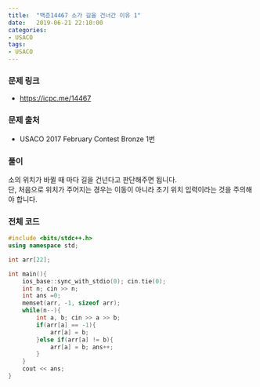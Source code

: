```yaml
---
title:  "백준14467 소가 길을 건너간 이유 1"
date:   2019-06-21 22:10:00
categories:
- USACO
tags:
- USACO
---
```


### 문제 링크
* https://icpc.me/14467

### 문제 출처
* USACO 2017 February Contest Bronze 1번

### 풀이
소의 위치가 바뀔 때 마다 길을 건넌다고 판단해주면 됩니다.<Br>
단, 처음으로 위치가 주어지는 경우는 이동이 아니라 초기 위치 입력이라는 것을 주의해야 합니다.

### 전체 코드
```cpp
#include <bits/stdc++.h>
using namespace std;

int arr[22];

int main(){
	ios_base::sync_with_stdio(0); cin.tie(0);
	int n; cin >> n;
	int ans =0;
	memset(arr, -1, sizeof arr);
	while(n--){
		int a, b; cin >> a >> b;
		if(arr[a] == -1){
			arr[a] = b;
		}else if(arr[a] != b){
			arr[a] = b; ans++;
		}
	}
	cout << ans;
}
```

